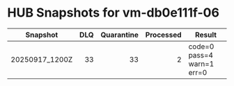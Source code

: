 # HUB Snapshots for vm-db0e111f-06

| Snapshot | DLQ | Quarantine | Processed | Result |
|---|---:|---:|---:|---|
| 20250917_1200Z | 33 | 33 | 2 | code=0 pass=4 warn=1 err=0 |
